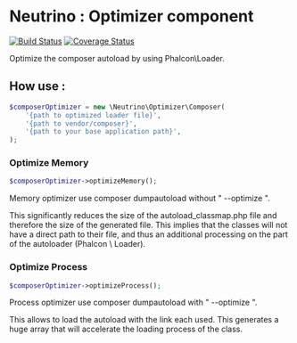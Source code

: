 
Neutrino : Optimizer component
==============================================
[![Build Status](https://travis-ci.org/pn-neutrino/optimizer.svg?branch=master)](https://travis-ci.org/pn-neutrino/optimizer) [![Coverage Status](https://coveralls.io/repos/github/pn-neutrino/optimizer/badge.svg?branch=master)](https://coveralls.io/github/pn-neutrino/optimizer)

Optimize the composer autoload by using Phalcon\Loader.

## How use :

```php
$composerOptimizer = new \Neutrino\Optimizer\Composer(
    '{path to optimized loader file}',
    '{path to vendor/composer}',
    '{path to your base application path}',
);
```

### Optimize Memory

```php
$composerOptimizer->optimizeMemory();
```

Memory optimizer use composer dumpautoload without " --optimize ". 

This significantly reduces the size of the autoload_classmap.php file and therefore the size of the generated file.
This implies that the classes will not have a direct path to their file, and thus an additional processing on the part of the autoloader (Phalcon \ Loader).

### Optimize Process

```php
$composerOptimizer->optimizeProcess();
```

Process optimizer use composer dumpautoload with " --optimize ". 

This allows to load the autoload with the link each used. 
This generates a huge array that will accelerate the loading process of the class.